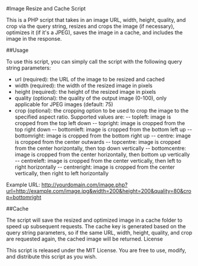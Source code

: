 #Image Resize and Cache Script

This is a PHP script that takes in an image URL, width, height, quality, and crop via the query string, resizes and crops the image (if necessary), optimizes it (if it's a JPEG), saves the image in a cache, and includes the image in the response.

##Usage

To use this script, you can simply call the script with the following query string parameters:

-    url (required): the URL of the image to be resized and cached
-    width (required): the width of the resized image in pixels
-    height (required): the height of the resized image in pixels
-    quality (optional): the quality of the output image (0-100), only applicable for JPEG images (default: 75)
-    crop (optional): the cropping option to be used to crop the image to the specified aspect ratio. Supported values are:
--        topleft: image is cropped from the top left down
--        topright: image is cropped from the top right down
--        bottomleft: image is cropped from the bottom left up
--        bottomright: image is cropped from the bottom right up
--        centre: image is cropped from the center outwards
--        topcentre: image is cropped from the center horizontally, then top down vertically
--        bottomcentre: image is cropped from the center horizontally, then bottom up vertically
--        centreleft: image is cropped from the center vertically, then left to right horizontally
--        centreright: image is cropped from the center vertically, then right to left horizontally

Example URL: http://yourdomain.com/image.php?url=http://example.com/image.jpg&width=200&height=200&quality=80&crop=bottomright

##Cache

The script will save the resized and optimized image in a cache folder to speed up subsequent requests. The cache key is generated based on the query string parameters, so if the same URL, width, height, quality, and crop are requested again, the cached image will be returned.
License

This script is released under the MIT License. You are free to use, modify, and distribute this script as you wish.
